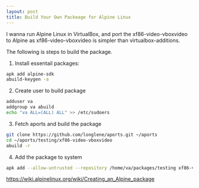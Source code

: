```yaml
---
layout: post
title: Build Your Own Packeage for Alpine Linux
---
```

I wanna run Alpine Linux in VirtualBox, and port the xf86-video-vboxvideo to Alpine as xf86-video-vboxvideo is simpler than virtualbox-additions.

The following is steps to build the package.

1. Install essentail packages:
```bash
apk add alpine-sdk
abuild-keygen -a
```

2. Create user to build package
```bash
adduser va
addgroup va abuild
echo "va ALL=(ALL) ALL" >> /etc/sudoers
```

3. Fetch aports and build the package
```bash
git clone https://github.com/longlene/aports.git ~/aports
cd ~/aports/testing/xf86-video-vboxvideo
abuild -r
```

4. Add the package to system
```bash
apk add --allow-untrusted --repository /home/va/packages/testing xf86-video-vboxvideo
```

https://wiki.alpinelinux.org/wiki/Creating_an_Alpine_package 
